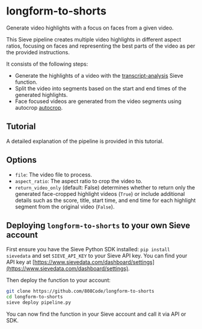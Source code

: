 # longform-to-shorts

Generate video highlights with a focus on faces from a given video.

This Sieve pipeline creates multiple video highlights in different aspect ratios, focusing on faces and representing the best parts of the video as per the provided instructions.

It consists of the following steps:

* Generate the highlights of a video with the [transcript-analysis](https://www.sievedata.com/functions/sieve/transcript-analysis) Sieve function.
* Split the video into segments based on the start and end times of the generated highlights.
* Face focused videos are generated from the video segments using autocrop [autocrop](https://www.sievedata.com/functions/sieve/autocrop).


## Tutorial

A detailed explanation of the pipeline is provided in this tutorial.

## Options

* `file`: The video file to process.
* `aspect_ratio`: The aspect ratio to crop the video to.
* `return_video_only` (default: False) determines whether to return only the generated face-cropped highlight videos (`True`) or include additional details such as the score, title, start time, and end time for each highlight segment from the original video (`False`).
  
## Deploying `longform-to-shorts` to your own Sieve account

First ensure you have the Sieve Python SDK installed: `pip install sievedata` and set `SIEVE_API_KEY` to your Sieve API key.
You can find your API key at [https://www.sievedata.com/dashboard/settings](https://www.sievedata.com/dashboard/settings).

Then deploy the function to your account:

```bash
git clone https://github.com/808Code/longform-to-shorts
cd longform-to-shorts
sieve deploy pipeline.py
```

You can now find the function in your Sieve account and call it via API or SDK.
